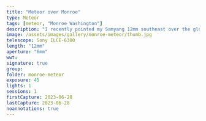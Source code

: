 ```yaml
---
title: "Meteor over Monroe"
type: Meteor
tags: [meteor, "Monroe Washington"]
description: "I recently pointed my Samyang 12mm southeast over the glow of downtown Monroe to capture a time lapse from dusk until dawn. This is a frame that captured a meteor streaking in the direction of the moon."
image: /assets/images/gallery/monroe-meteor/thumb.jpg
telescope: Sony ILCE-6300
length: "12mm"
aperture: "6mm"
wwt: 
signature: true
group:
folder: monroe-meteor
exposure: 45
lights: 1
sessions: 1 
firstCapture: 2023-06-28
lastCapture: 2023-06-28
noannotations: true
---
```

